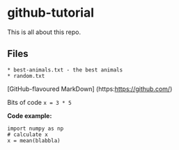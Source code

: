 # github-tutorial
This is all about this repo.

## Files

	* best-animals.txt - the best animals
	* random.txt
[GitHub-flavoured MarkDown] (https:https://github.com/)

Bits of code `x = 3 * 5`

**Code example:**
```
import numpy as np
# calculate x
x = mean(blabbla)
```

